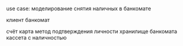 use case: моделирование снятия наличных в банкомате

клиент
банкомат

счёт
карта
метод подтверждения личности
хранилище банкомата
кассета с наличностью

